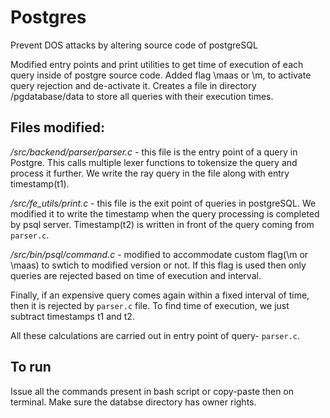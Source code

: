 # Postgres
Prevent DOS attacks by altering source code of postgreSQL

Modified entry points and print utilities to get time of execution of each query inside of postgre source code.
Added flag \maas or \m, to activate query rejection and de-activate it.
Creates a file in directory /pgdatabase/data to store all queries with their execution times.

## Files modified:

*/src/backend/parser/parser.c* - this file is the entry point of a query in Postgre. This calls multiple lexer functions to tokensize the query and process it further. We write the ray query in the file along with entry timestamp(t1).

*/src/fe_utils/print.c* - this file is the exit point of queries in postgreSQL. We modified it to write the timestamp when the query processing is completed by psql server. Timestamp(t2) is written in front of the query coming from `parser.c`.

*/src/bin/psql/command.c* - modified to accommodate custom flag(\m or \maas) to swtich to modified version or not. If this flag is used then only queries are rejected based on time of execution and interval.

Finally, if an expensive query comes again within a fixed interval of time, then it is rejected by `parser.c` file. To find time of execution, we just subtract timestamps t1 and t2.

All these calculations are carried out in entry point of query- `parser.c`. 

## To run 
Issue all the commands present in bash script or copy-paste then on terminal. Make sure the databse directory has owner rights.